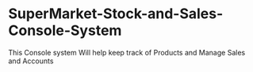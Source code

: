 # SuperMarket-Stock-and-Sales-Console-System
This Console system Will help keep track of Products and Manage Sales and Accounts
